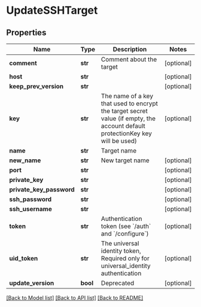 # UpdateSSHTarget

## Properties
Name | Type | Description | Notes
------------ | ------------- | ------------- | -------------
**comment** | **str** | Comment about the target | [optional] 
**host** | **str** |  | [optional] 
**keep_prev_version** | **str** |  | [optional] 
**key** | **str** | The name of a key that used to encrypt the target secret value (if empty, the account default protectionKey key will be used) | [optional] 
**name** | **str** | Target name | 
**new_name** | **str** | New target name | [optional] 
**port** | **str** |  | [optional] 
**private_key** | **str** |  | [optional] 
**private_key_password** | **str** |  | [optional] 
**ssh_password** | **str** |  | [optional] 
**ssh_username** | **str** |  | [optional] 
**token** | **str** | Authentication token (see &#x60;/auth&#x60; and &#x60;/configure&#x60;) | [optional] 
**uid_token** | **str** | The universal identity token, Required only for universal_identity authentication | [optional] 
**update_version** | **bool** | Deprecated | [optional] 

[[Back to Model list]](../README.md#documentation-for-models) [[Back to API list]](../README.md#documentation-for-api-endpoints) [[Back to README]](../README.md)


